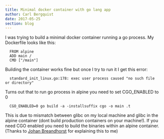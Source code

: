 ```yaml
---
title: Minimal docker container with go lang app
author: Carl Bergquist
date: 2017-05-25
section: blog
---
```


I was trying to build a minimal docker container running a go process.
My Dockerfile looks like this:

<pre><code class="language-docker">  FROM alpine
  ADD main /
  CMD ["/main"]</code></pre>

Building the container works fine but once I try to run it I get this error:

<pre><code class="language-bash">  standard_init_linux.go:178: exec user process caused "no such file or directory"</code></pre>

Turns out that to run go process in alpine you need to set CGO_ENABLED to 0

<pre><code class="language-bash">  CGO_ENABLED=0 go build -a -installsuffix cgo -o main .t</code>
</pre>

This is due to mismatch between glibc on my local machine and glibc in the alpine container (dont build production containers on your machine!). If you need CGO enabled you need to build the binaries within an alpine container. (Thanks to [Johan Breandhorst](https://github.com/johanbrandhorst) for explaining this to me)


